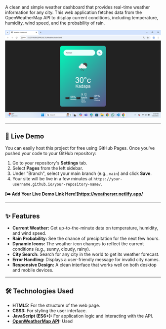 A clean and simple weather dashboard that provides real-time weather information for any city. This web application fetches data from the OpenWeatherMap API to display current conditions, including temperature, humidity, wind speed, and the probability of rain.

![alt text](image.png)

---

## 🚀 Live Demo

You can easily host this project for free using GitHub Pages. Once you've pushed your code to your GitHub repository:

1. Go to your repository's **Settings** tab.
2. Select **Pages** from the left sidebar.
3. Under "Branch", select your main branch (e.g., `main`) and click **Save**.
4. Your site will be live in a few minutes at `https://your-username.github.io/your-repository-name/`.

**[➡️ Add Your Live Demo Link Here!]https://weathersrr.netlify.app/**

---

## ✨ Features

- **Current Weather:** Get up-to-the-minute data on temperature, humidity, and wind speed.
- **Rain Probability:** See the chance of precipitation for the next few hours.
- **Dynamic Icons:** The weather icon changes to reflect the current conditions (e.g., sunny, cloudy, rainy).
- **City Search:** Search for any city in the world to get its weather forecast.
- **Error Handling:** Displays a user-friendly message for invalid city names.
- **Responsive Design:** A clean interface that works well on both desktop and mobile devices.

---

## 🛠️ Technologies Used

- **HTML5:** For the structure of the web page.
- **CSS3:** For styling the user interface.
- **JavaScript (ES6+):** For application logic and interacting with the API.
- **[OpenWeatherMap API](https://openweathermap.org/api):** Used
